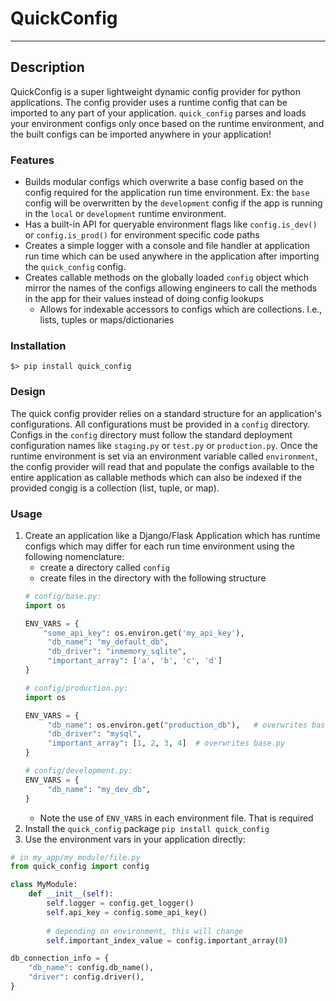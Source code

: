 # QuickConfig
<hr>

## Description
QuickConfig is a super lightweight dynamic config provider for python applications. 
The config provider uses a runtime config that can be imported to any part of your 
application. `quick_config` parses and loads your environment configs only once 
based on the runtime environment, and the built configs can be imported anywhere 
in your application!

### Features
* Builds modular configs which overwrite a base config based on the config required
  for the application run time environment. Ex: the `base` config will be overwritten
  by the `development` config if the app is running in the `local` or `development` 
  runtime environment.
* Has a built-in API for queryable environment flags like `config.is_dev()` or `config.is_prod()`
  for environment specific code paths
* Creates a simple logger with a console and file handler at application run time 
  which can be used anywhere in the application after importing the `quick_config` config.
* Creates callable methods on the globally loaded `config` object which mirror the 
  names of the configs allowing engineers to call the methods in the app for their values
  instead of doing config lookups 
   * Allows for indexable accessors to configs which are collections. I.e., lists, tuples 
  or maps/dictionaries

### Installation
```shell
$> pip install quick_config
```

### Design
The quick config provider relies on a standard structure for an application's 
configurations. All configurations must be provided in a `config` directory. 
Configs in the `config` directory must follow the standard deployment configuration
names like `staging.py` or `test.py` or `production.py`. Once the runtime environment
is set via an environment variable called `environment`, the config provider will read
that and populate the configs available to the entire application as callable methods
which can also be indexed if the provided congig is a collection (list, 
tuple, or map).

### Usage
1. Create an application like a Django/Flask Application which has runtime configs which may
   differ for each run time environment using the following nomenclature:
   - create a directory called `config`
    - create files in the directory with the following structure
   ```python
   # config/base.py:
   import os
   
   ENV_VARS = {
       "some_api_key": os.environ.get('my_api_key'),
        "db_name": "my_default_db",
        "db_driver": "inmemory_sqlite",
        "important_array": ['a', 'b', 'c', 'd']
   }
   ```
   ```python
   # config/production.py:
   import os
   
   ENV_VARS = {
        "db_name": os.environ.get("production_db"),   # overwrites base.py
        "db_driver": "mysql",
        "important_array": [1, 2, 3, 4]  # overwrites base.py
   }
   ```
   ```python
   # config/development.py: 
   ENV_VARS = {
        "db_name": "my_dev_db",
   }
   ```
   - Note the use of `ENV_VARS` in each environment file. That is required
2. Install the `quick_config` package `pip install quick_config`
3. Use the environment vars in your application directly:
```python
# in my_app/my_module/file.py
from quick_config import config

class MyModule:    
    def __init__(self):
        self.logger = config.get_logger()
        self.api_key = config.some_api_key()
        
        # depending on environment, this will change
        self.important_index_value = config.important_array(0)

db_connection_info = {
    "db_name": config.db_name(),
    "driver": config.driver(),
}

```
